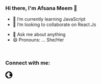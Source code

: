 ### Hi there, I'm Afsana Meem 👋


- 🌱 I’m currently learning JavaScript
- 👯 I’m looking to collaborate on React.Js
<!-- - 🤔 I’m looking for help with ...  -->
- 💬 Ask me about anything
- 😄 Pronouns: ... She/Her
<!-- - ⚡ Fun fact: ... -->
<br>

### Connect with me:

[<img align="left" alt="Portfolio" width="22px" src="https://raw.githubusercontent.com/iconic/open-iconic/master/svg/globe.svg" />](https://portfolio-of-afsana.netlify.app/)

